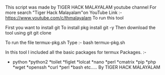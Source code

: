 This script was made by TIGER HACK MALAYALAM youtube channel
For more search "Tiger Hack Malayalam"on YouTube
Link :- https://www.youtube.com/c/thmalayalam
To run this tool 

First you want to install git 
To install 
pkg install git -y
Then download the tool using git 
git clone <link>



To run the file termux-pkg.sh
Type :- bash termux-pkg.sh

In this tool I included all the basic packages for termux
Packages. :- 
* python
*python2
*toilet
*figlet
*lolcat
*nano
*perl
*cmatrix
*pip
*php
*wget
*openssh
*curl
*perl
*bash
   etc.....
By TIGER HACK MALAYALAM
